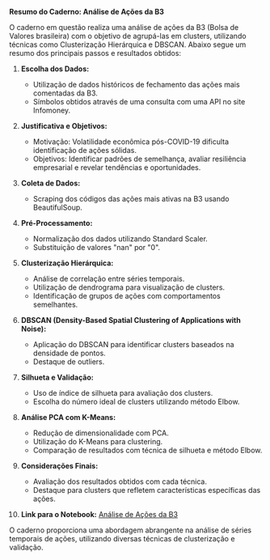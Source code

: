 **Resumo do Caderno: Análise de Ações da B3**

O caderno em questão realiza uma análise de ações da B3 (Bolsa de Valores brasileira) com o objetivo de agrupá-las em clusters, utilizando técnicas como Clusterização Hierárquica e DBSCAN. Abaixo segue um resumo dos principais passos e resultados obtidos:

1. **Escolha dos Dados:**
   - Utilização de dados históricos de fechamento das ações mais comentadas da B3.
   - Símbolos obtidos através de uma consulta com uma API no site Infomoney.

2. **Justificativa e Objetivos:**
   - Motivação: Volatilidade econômica pós-COVID-19 dificulta identificação de ações sólidas.
   - Objetivos: Identificar padrões de semelhança, avaliar resiliência empresarial e revelar tendências e oportunidades.

3. **Coleta de Dados:**
   - Scraping dos códigos das ações mais ativas na B3 usando BeautifulSoup.

4. **Pré-Processamento:**
   - Normalização dos dados utilizando Standard Scaler.
   - Substituição de valores "nan" por "0".

5. **Clusterização Hierárquica:**
   - Análise de correlação entre séries temporais.
   - Utilização de dendrograma para visualização de clusters.
   - Identificação de grupos de ações com comportamentos semelhantes.

6. **DBSCAN (Density-Based Spatial Clustering of Applications with Noise):**
   - Aplicação do DBSCAN para identificar clusters baseados na densidade de pontos.
   - Destaque de outliers.

7. **Silhueta e Validação:**
   - Uso de índice de silhueta para avaliação dos clusters.
   - Escolha do número ideal de clusters utilizando método Elbow.

8. **Análise PCA com K-Means:**
   - Redução de dimensionalidade com PCA.
   - Utilização do K-Means para clustering.
   - Comparação de resultados com técnica de silhueta e método Elbow.

9. **Considerações Finais:**
   - Avaliação dos resultados obtidos com cada técnica.
   - Destaque para clusters que refletem características específicas das ações.

10. **Link para o Notebook:** [Análise de Ações da B3](https://colab.research.google.com/drive/14Pkyu52GDLNJx30bQ6LGkcdaiGTBnuow?usp=sharing)

O caderno proporciona uma abordagem abrangente na análise de séries temporais de ações, utilizando diversas técnicas de clusterização e validação.
